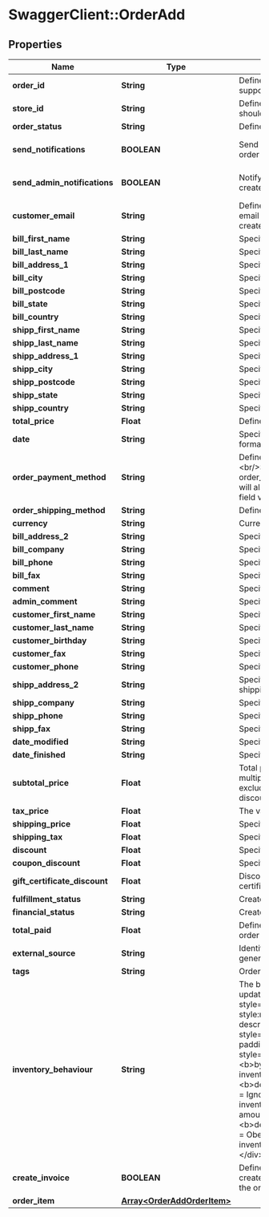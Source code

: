 # SwaggerClient::OrderAdd

## Properties
Name | Type | Description | Notes
------------ | ------------- | ------------- | -------------
**order_id** | **String** | Defines the order id if it is supported by the cart | [optional] 
**store_id** | **String** | Defines store id where the order should be assigned | [optional] 
**order_status** | **String** | Defines order status. | 
**send_notifications** | **BOOLEAN** | Send notifications to customer after order was created | [optional] [default to false]
**send_admin_notifications** | **BOOLEAN** | Notify admin when new order was created. | [optional] [default to false]
**customer_email** | **String** | Defines the customer specified by email for whom order has to be created | 
**bill_first_name** | **String** | Specifies billing first name | 
**bill_last_name** | **String** | Specifies billing last name | 
**bill_address_1** | **String** | Specifies first billing address | 
**bill_city** | **String** | Specifies billing city | 
**bill_postcode** | **String** | Specifies billing postcode | 
**bill_state** | **String** | Specifies billing state code | 
**bill_country** | **String** | Specifies billing country code | 
**shipp_first_name** | **String** | Specifies shipping first name | [optional] 
**shipp_last_name** | **String** | Specifies shipping last name | [optional] 
**shipp_address_1** | **String** | Specifies first shipping address | [optional] 
**shipp_city** | **String** | Specifies shipping city | [optional] 
**shipp_postcode** | **String** | Specifies shipping postcode | [optional] 
**shipp_state** | **String** | Specifies shipping state code | [optional] 
**shipp_country** | **String** | Specifies shipping country code | [optional] 
**total_price** | **Float** | Defines order&#39;s total price | [optional] 
**date** | **String** | Specifies an order creation date in format Y-m-d H:i:s | [optional] 
**order_payment_method** | **String** | Defines order payment method.&lt;br/&gt;Setting order_payment_method on Shopify will also change financial_status field value to &#39;paid&#39; | [optional] 
**order_shipping_method** | **String** | Defines order shipping method | [optional] 
**currency** | **String** | Currency code of order | [optional] 
**bill_address_2** | **String** | Specifies second billing address | [optional] 
**bill_company** | **String** | Specifies billing company | [optional] 
**bill_phone** | **String** | Specifies billing phone | [optional] 
**bill_fax** | **String** | Specifies billing fax | [optional] 
**comment** | **String** | Specifies order comment | [optional] 
**admin_comment** | **String** | Specifies admin&#39;s order comment | [optional] 
**customer_first_name** | **String** | Specifies customer&#39;s first name | [optional] 
**customer_last_name** | **String** | Specifies customer’s last name | [optional] 
**customer_birthday** | **String** | Specifies customer’s birthday | [optional] 
**customer_fax** | **String** | Specifies customer’s fax | [optional] 
**customer_phone** | **String** | Specifies customer’s phone | [optional] 
**shipp_address_2** | **String** | Specifies second address line of a shipping street address | [optional] 
**shipp_company** | **String** | Specifies shipping company | [optional] 
**shipp_phone** | **String** | Specifies shipping phone | [optional] 
**shipp_fax** | **String** | Specifies shipping fax | [optional] 
**date_modified** | **String** | Specifies order&#39;s  modification date | [optional] 
**date_finished** | **String** | Specifies order&#39;s  finished date | [optional] 
**subtotal_price** | **Float** | Total price of all ordered products multiplied by their number, excluding tax, shipping price and discounts | [optional] 
**tax_price** | **Float** | The value of tax cost for order | [optional] 
**shipping_price** | **Float** | Specifies order&#39;s shipping price | [optional] 
**shipping_tax** | **Float** | Specifies order&#39;s shipping price tax | [optional] 
**discount** | **Float** | Specifies order&#39;s discount | [optional] 
**coupon_discount** | **Float** | Specifies order&#39;s coupon discount | [optional] 
**gift_certificate_discount** | **Float** | Discounts for order with gift certificates | [optional] 
**fulfillment_status** | **String** | Create order with fulfillment status | [optional] 
**financial_status** | **String** | Create order with financial status | [optional] 
**total_paid** | **Float** | Defines total paid amount for the order | [optional] 
**external_source** | **String** | Identifying the system used to generate the order | [optional] 
**tags** | **String** | Order tags | [optional] 
**inventory_behaviour** | **String** | The behaviour to use when updating inventory.&lt;hr&gt;&lt;div style&#x3D;\&quot;font-style:normal\&quot;&gt;Values description:&lt;div style&#x3D;\&quot;margin-left: 2%; padding-top: 2%\&quot;&gt;&lt;div style&#x3D;\&quot;font-size:85%\&quot;&gt;&lt;b&gt;bypass&lt;/b&gt; &#x3D; Do not claim inventory &lt;/br&gt;&lt;/br&gt;&lt;b&gt;decrement_ignoring_policy&lt;/b&gt; &#x3D; Ignore the product&#39;s &lt;/br&gt; inventory policy and claim amounts&lt;/br&gt;&lt;/br&gt;&lt;b&gt;decrement_obeying_policy&lt;/b&gt; &#x3D;  Obey the product&#39;s &lt;/br&gt; inventory policy.&lt;/br&gt;&lt;/br&gt;&lt;/div&gt;&lt;/div&gt;&lt;/div&gt; | [optional] [default to &quot;bypass&quot;]
**create_invoice** | **BOOLEAN** | Defines whether the invoice is created automatically along with the order | [optional] [default to false]
**order_item** | [**Array&lt;OrderAddOrderItem&gt;**](OrderAddOrderItem.md) |  | 


